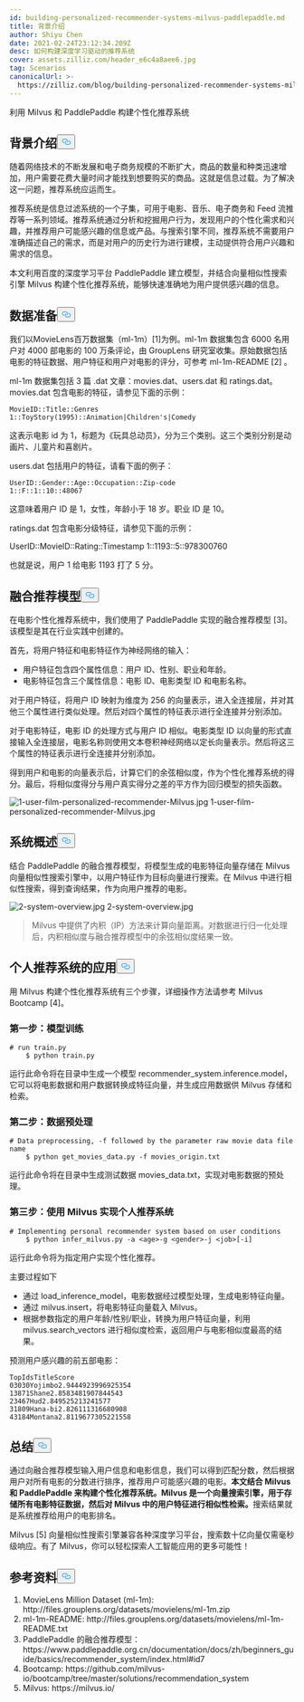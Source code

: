 ```yaml
---
id: building-personalized-recommender-systems-milvus-paddlepaddle.md
title: 背景介绍
author: Shiyu Chen
date: 2021-02-24T23:12:34.209Z
desc: 如何构建深度学习驱动的推荐系统
cover: assets.zilliz.com/header_e6c4a8aee6.jpg
tag: Scenarios
canonicalUrl: >-
  https://zilliz.com/blog/building-personalized-recommender-systems-milvus-paddlepaddle
---
```

<custom-h1>利用 Milvus 和 PaddlePaddle 构建个性化推荐系统</custom-h1><h2 id="Background-Introduction" class="common-anchor-header">背景介绍<button data-href="#Background-Introduction" class="anchor-icon" translate="no">
      <svg translate="no"
        aria-hidden="true"
        focusable="false"
        height="20"
        version="1.1"
        viewBox="0 0 16 16"
        width="16"
      >
        <path
          fill="#0092E4"
          fill-rule="evenodd"
          d="M4 9h1v1H4c-1.5 0-3-1.69-3-3.5S2.55 3 4 3h4c1.45 0 3 1.69 3 3.5 0 1.41-.91 2.72-2 3.25V8.59c.58-.45 1-1.27 1-2.09C10 5.22 8.98 4 8 4H4c-.98 0-2 1.22-2 2.5S3 9 4 9zm9-3h-1v1h1c1 0 2 1.22 2 2.5S13.98 12 13 12H9c-.98 0-2-1.22-2-2.5 0-.83.42-1.64 1-2.09V6.25c-1.09.53-2 1.84-2 3.25C6 11.31 7.55 13 9 13h4c1.45 0 3-1.69 3-3.5S14.5 6 13 6z"
        ></path>
      </svg>
    </button></h2><p>随着网络技术的不断发展和电子商务规模的不断扩大，商品的数量和种类迅速增加，用户需要花费大量时间才能找到想要购买的商品。这就是信息过载。为了解决这一问题，推荐系统应运而生。</p>
<p>推荐系统是信息过滤系统的一个子集，可用于电影、音乐、电子商务和 Feed 流推荐等一系列领域。推荐系统通过分析和挖掘用户行为，发现用户的个性化需求和兴趣，并推荐用户可能感兴趣的信息或产品。与搜索引擎不同，推荐系统不需要用户准确描述自己的需求，而是对用户的历史行为进行建模，主动提供符合用户兴趣和需求的信息。</p>
<p>本文利用百度的深度学习平台 PaddlePaddle 建立模型，并结合向量相似性搜索引擎 Milvus 构建个性化推荐系统，能够快速准确地为用户提供感兴趣的信息。</p>
<h2 id="Data-Preparation" class="common-anchor-header">数据准备<button data-href="#Data-Preparation" class="anchor-icon" translate="no">
      <svg translate="no"
        aria-hidden="true"
        focusable="false"
        height="20"
        version="1.1"
        viewBox="0 0 16 16"
        width="16"
      >
        <path
          fill="#0092E4"
          fill-rule="evenodd"
          d="M4 9h1v1H4c-1.5 0-3-1.69-3-3.5S2.55 3 4 3h4c1.45 0 3 1.69 3 3.5 0 1.41-.91 2.72-2 3.25V8.59c.58-.45 1-1.27 1-2.09C10 5.22 8.98 4 8 4H4c-.98 0-2 1.22-2 2.5S3 9 4 9zm9-3h-1v1h1c1 0 2 1.22 2 2.5S13.98 12 13 12H9c-.98 0-2-1.22-2-2.5 0-.83.42-1.64 1-2.09V6.25c-1.09.53-2 1.84-2 3.25C6 11.31 7.55 13 9 13h4c1.45 0 3-1.69 3-3.5S14.5 6 13 6z"
        ></path>
      </svg>
    </button></h2><p>我们以MovieLens百万数据集（ml-1m）[1]为例。ml-1m 数据集包含 6000 名用户对 4000 部电影的 100 万条评论，由 GroupLens 研究室收集。原始数据包括电影的特征数据、用户特征和用户对电影的评分，可参考 ml-1m-README [2] 。</p>
<p>ml-1m 数据集包括 3 篇 .dat 文章：movies.dat、users.dat 和 ratings.dat。movies.dat 包含电影的特征，请参见下面的示例：</p>
<pre><code translate="no">MovieID::Title::Genres
1::ToyStory(1995)::Animation|Children's|Comedy
</code></pre>
<p>这表示电影 id 为 1，标题为《玩具总动员》，分为三个类别。这三个类别分别是动画片、儿童片和喜剧片。</p>
<p>users.dat 包括用户的特征，请看下面的例子：</p>
<pre><code translate="no">UserID::Gender::Age::Occupation::Zip-code
1::F::1::10::48067
</code></pre>
<p>这意味着用户 ID 是 1，女性，年龄小于 18 岁。职业 ID 是 10。</p>
<p>ratings.dat 包含电影分级特征，请参见下面的示例：</p>
<p>UserID::MovieID::Rating::Timestamp 1::1193::5::978300760</p>
<p>也就是说，用户 1 给电影 1193 打了 5 分。</p>
<h2 id="Fusion-Recommendation-Model" class="common-anchor-header">融合推荐模型<button data-href="#Fusion-Recommendation-Model" class="anchor-icon" translate="no">
      <svg translate="no"
        aria-hidden="true"
        focusable="false"
        height="20"
        version="1.1"
        viewBox="0 0 16 16"
        width="16"
      >
        <path
          fill="#0092E4"
          fill-rule="evenodd"
          d="M4 9h1v1H4c-1.5 0-3-1.69-3-3.5S2.55 3 4 3h4c1.45 0 3 1.69 3 3.5 0 1.41-.91 2.72-2 3.25V8.59c.58-.45 1-1.27 1-2.09C10 5.22 8.98 4 8 4H4c-.98 0-2 1.22-2 2.5S3 9 4 9zm9-3h-1v1h1c1 0 2 1.22 2 2.5S13.98 12 13 12H9c-.98 0-2-1.22-2-2.5 0-.83.42-1.64 1-2.09V6.25c-1.09.53-2 1.84-2 3.25C6 11.31 7.55 13 9 13h4c1.45 0 3-1.69 3-3.5S14.5 6 13 6z"
        ></path>
      </svg>
    </button></h2><p>在电影个性化推荐系统中，我们使用了 PaddlePaddle 实现的融合推荐模型 [3]。该模型是其在行业实践中创建的。</p>
<p>首先，将用户特征和电影特征作为神经网络的输入：</p>
<ul>
<li>用户特征包含四个属性信息：用户 ID、性别、职业和年龄。</li>
<li>电影特征包含三个属性信息：电影 ID、电影类型 ID 和电影名称。</li>
</ul>
<p>对于用户特征，将用户 ID 映射为维度为 256 的向量表示，进入全连接层，并对其他三个属性进行类似处理。然后对四个属性的特征表示进行全连接并分别添加。</p>
<p>对于电影特征，电影 ID 的处理方式与用户 ID 相似。电影类型 ID 以向量的形式直接输入全连接层，电影名称则使用文本卷积神经网络以定长向量表示。然后将这三个属性的特征表示进行全连接并分别添加。</p>
<p>得到用户和电影的向量表示后，计算它们的余弦相似度，作为个性化推荐系统的得分。最后，将相似度得分与用户真实得分之差的平方作为回归模型的损失函数。</p>
<p>
  
   <span class="img-wrapper"> <img translate="no" src="https://assets.zilliz.com/1_user_film_personalized_recommender_Milvus_9ec39f501d.jpg" alt="1-user-film-personalized-recommender-Milvus.jpg" class="doc-image" id="1-user-film-personalized-recommender-milvus.jpg" />
   </span> <span class="img-wrapper"> <span>1-user-film-personalized-recommender-Milvus.jpg</span> </span></p>
<h2 id="System-Overview" class="common-anchor-header">系统概述<button data-href="#System-Overview" class="anchor-icon" translate="no">
      <svg translate="no"
        aria-hidden="true"
        focusable="false"
        height="20"
        version="1.1"
        viewBox="0 0 16 16"
        width="16"
      >
        <path
          fill="#0092E4"
          fill-rule="evenodd"
          d="M4 9h1v1H4c-1.5 0-3-1.69-3-3.5S2.55 3 4 3h4c1.45 0 3 1.69 3 3.5 0 1.41-.91 2.72-2 3.25V8.59c.58-.45 1-1.27 1-2.09C10 5.22 8.98 4 8 4H4c-.98 0-2 1.22-2 2.5S3 9 4 9zm9-3h-1v1h1c1 0 2 1.22 2 2.5S13.98 12 13 12H9c-.98 0-2-1.22-2-2.5 0-.83.42-1.64 1-2.09V6.25c-1.09.53-2 1.84-2 3.25C6 11.31 7.55 13 9 13h4c1.45 0 3-1.69 3-3.5S14.5 6 13 6z"
        ></path>
      </svg>
    </button></h2><p>结合 PaddlePaddle 的融合推荐模型，将模型生成的电影特征向量存储在 Milvus 向量相似性搜索引擎中，以用户特征作为目标向量进行搜索。在 Milvus 中进行相似性搜索，得到查询结果，作为向用户推荐的电影。</p>
<p>
  
   <span class="img-wrapper"> <img translate="no" src="https://assets.zilliz.com/2_system_overview_5652afdca7.jpg" alt="2-system-overview.jpg" class="doc-image" id="2-system-overview.jpg" />
   </span> <span class="img-wrapper"> <span>2-system-overview.jpg</span> </span></p>
<blockquote>
<p>Milvus 中提供了内积（IP）方法来计算向量距离。对数据进行归一化处理后，内积相似度与融合推荐模型中的余弦相似度结果一致。</p>
</blockquote>
<h2 id="Application-of-Personal-Recommender-System" class="common-anchor-header">个人推荐系统的应用<button data-href="#Application-of-Personal-Recommender-System" class="anchor-icon" translate="no">
      <svg translate="no"
        aria-hidden="true"
        focusable="false"
        height="20"
        version="1.1"
        viewBox="0 0 16 16"
        width="16"
      >
        <path
          fill="#0092E4"
          fill-rule="evenodd"
          d="M4 9h1v1H4c-1.5 0-3-1.69-3-3.5S2.55 3 4 3h4c1.45 0 3 1.69 3 3.5 0 1.41-.91 2.72-2 3.25V8.59c.58-.45 1-1.27 1-2.09C10 5.22 8.98 4 8 4H4c-.98 0-2 1.22-2 2.5S3 9 4 9zm9-3h-1v1h1c1 0 2 1.22 2 2.5S13.98 12 13 12H9c-.98 0-2-1.22-2-2.5 0-.83.42-1.64 1-2.09V6.25c-1.09.53-2 1.84-2 3.25C6 11.31 7.55 13 9 13h4c1.45 0 3-1.69 3-3.5S14.5 6 13 6z"
        ></path>
      </svg>
    </button></h2><p>用 Milvus 构建个性化推荐系统有三个步骤，详细操作方法请参考 Milvus Bootcamp [4]。</p>
<h3 id="Step-1Model-Training" class="common-anchor-header">第一步：模型训练</h3><pre><code translate="no"># run train.py
    $ python train.py
</code></pre>
<p>运行此命令将在目录中生成一个模型 recommender_system.inference.model，它可以将电影数据和用户数据转换成特征向量，并生成应用数据供 Milvus 存储和检索。</p>
<h3 id="Step-2Data-Preprocessing" class="common-anchor-header">第二步：数据预处理</h3><pre><code translate="no"># Data preprocessing, -f followed by the parameter raw movie data file name
    $ python get_movies_data.py -f movies_origin.txt
</code></pre>
<p>运行此命令将在目录中生成测试数据 movies_data.txt，实现对电影数据的预处理。</p>
<h3 id="Step-3Implementing-Personal-Recommender-System-with-Milvus" class="common-anchor-header">第三步：使用 Milvus 实现个人推荐系统</h3><pre><code translate="no"># Implementing personal recommender system based on user conditions
    $ python infer_milvus.py -a &lt;age&gt;-g &lt;gender&gt;-j &lt;job&gt;[-i]
</code></pre>
<p>运行此命令将为指定用户实现个性化推荐。</p>
<p>主要过程如下</p>
<ul>
<li>通过 load_inference_model，电影数据经过模型处理，生成电影特征向量。</li>
<li>通过 milvus.insert，将电影特征向量载入 Milvus。</li>
<li>根据参数指定的用户年龄/性别/职业，转换为用户特征向量，利用 milvus.search_vectors 进行相似度检索，返回用户与电影相似度最高的结果。</li>
</ul>
<p>预测用户感兴趣的前五部电影：</p>
<pre><code translate="no">TopIdsTitleScore
03030Yojimbo2.9444923996925354
13871Shane2.8583481907844543
23467Hud2.849525213241577
31809Hana-bi2.826111316680908
43184Montana2.8119677305221558 
</code></pre>
<h2 id="Summary" class="common-anchor-header">总结<button data-href="#Summary" class="anchor-icon" translate="no">
      <svg translate="no"
        aria-hidden="true"
        focusable="false"
        height="20"
        version="1.1"
        viewBox="0 0 16 16"
        width="16"
      >
        <path
          fill="#0092E4"
          fill-rule="evenodd"
          d="M4 9h1v1H4c-1.5 0-3-1.69-3-3.5S2.55 3 4 3h4c1.45 0 3 1.69 3 3.5 0 1.41-.91 2.72-2 3.25V8.59c.58-.45 1-1.27 1-2.09C10 5.22 8.98 4 8 4H4c-.98 0-2 1.22-2 2.5S3 9 4 9zm9-3h-1v1h1c1 0 2 1.22 2 2.5S13.98 12 13 12H9c-.98 0-2-1.22-2-2.5 0-.83.42-1.64 1-2.09V6.25c-1.09.53-2 1.84-2 3.25C6 11.31 7.55 13 9 13h4c1.45 0 3-1.69 3-3.5S14.5 6 13 6z"
        ></path>
      </svg>
    </button></h2><p>通过向融合推荐模型输入用户信息和电影信息，我们可以得到匹配分数，然后根据用户对所有电影的分数进行排序，推荐用户可能感兴趣的电影。<strong>本文结合 Milvus 和 PaddlePaddle 来构建个性化推荐系统。Milvus 是一个向量搜索引擎，用于存储所有电影特征数据，然后对 Milvus 中的用户特征进行相似性检索。</strong>搜索结果就是系统推荐给用户的电影排名。</p>
<p>Milvus [5] 向量相似性搜索引擎兼容各种深度学习平台，搜索数十亿向量仅需毫秒级响应。有了 Milvus，你可以轻松探索人工智能应用的更多可能性！</p>
<h2 id="Reference" class="common-anchor-header">参考资料<button data-href="#Reference" class="anchor-icon" translate="no">
      <svg translate="no"
        aria-hidden="true"
        focusable="false"
        height="20"
        version="1.1"
        viewBox="0 0 16 16"
        width="16"
      >
        <path
          fill="#0092E4"
          fill-rule="evenodd"
          d="M4 9h1v1H4c-1.5 0-3-1.69-3-3.5S2.55 3 4 3h4c1.45 0 3 1.69 3 3.5 0 1.41-.91 2.72-2 3.25V8.59c.58-.45 1-1.27 1-2.09C10 5.22 8.98 4 8 4H4c-.98 0-2 1.22-2 2.5S3 9 4 9zm9-3h-1v1h1c1 0 2 1.22 2 2.5S13.98 12 13 12H9c-.98 0-2-1.22-2-2.5 0-.83.42-1.64 1-2.09V6.25c-1.09.53-2 1.84-2 3.25C6 11.31 7.55 13 9 13h4c1.45 0 3-1.69 3-3.5S14.5 6 13 6z"
        ></path>
      </svg>
    </button></h2><ol>
<li>MovieLens Million Dataset (ml-1m): http://files.grouplens.org/datasets/movielens/ml-1m.zip</li>
<li>ml-1m-README: http://files.grouplens.org/datasets/movielens/ml-1m-README.txt</li>
<li>PaddlePaddle 的融合推荐模型： https://www.paddlepaddle.org.cn/documentation/docs/zh/beginners_guide/basics/recommender_system/index.html#id7</li>
<li>Bootcamp: https://github.com/milvus-io/bootcamp/tree/master/solutions/recommendation_system</li>
<li>Milvus: https://milvus.io/</li>
</ol>
